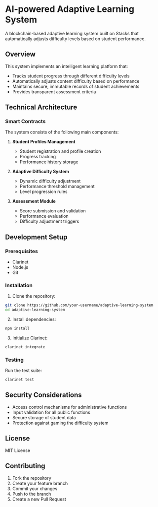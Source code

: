 # AI-powered Adaptive Learning System

A blockchain-based adaptive learning system built on Stacks that automatically adjusts difficulty levels based on student performance.

## Overview

This system implements an intelligent learning platform that:
- Tracks student progress through different difficulty levels
- Automatically adjusts content difficulty based on performance
- Maintains secure, immutable records of student achievements
- Provides transparent assessment criteria

## Technical Architecture

### Smart Contracts

The system consists of the following main components:

1. **Student Profiles Management**
   - Student registration and profile creation
   - Progress tracking
   - Performance history storage

2. **Adaptive Difficulty System**
   - Dynamic difficulty adjustment
   - Performance threshold management
   - Level progression rules

3. **Assessment Module**
   - Score submission and validation
   - Performance evaluation
   - Difficulty adjustment triggers

## Development Setup

### Prerequisites

- Clarinet
- Node.js
- Git

### Installation

1. Clone the repository:
```bash
git clone https://github.com/your-username/adaptive-learning-system
cd adaptive-learning-system
```

2. Install dependencies:
```bash
npm install
```

3. Initialize Clarinet:
```bash
clarinet integrate
```

### Testing

Run the test suite:
```bash
clarinet test
```

## Security Considerations

- Access control mechanisms for administrative functions
- Input validation for all public functions
- Secure storage of student data
- Protection against gaming the difficulty system

## License

MIT License

## Contributing

1. Fork the repository
2. Create your feature branch
3. Commit your changes
4. Push to the branch
5. Create a new Pull Request
